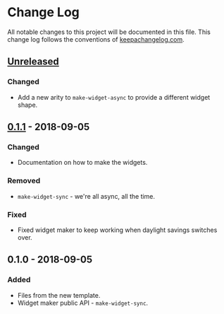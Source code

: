 # Change Log
All notable changes to this project will be documented in this file. This change log follows the conventions of [keepachangelog.com](http://keepachangelog.com/).

## [Unreleased]
### Changed
- Add a new arity to `make-widget-async` to provide a different widget shape.

## [0.1.1] - 2018-09-05
### Changed
- Documentation on how to make the widgets.

### Removed
- `make-widget-sync` - we're all async, all the time.

### Fixed
- Fixed widget maker to keep working when daylight savings switches over.

## 0.1.0 - 2018-09-05
### Added
- Files from the new template.
- Widget maker public API - `make-widget-sync`.

[Unreleased]: https://github.com/your-name/trading/compare/0.1.1...HEAD
[0.1.1]: https://github.com/your-name/trading/compare/0.1.0...0.1.1
